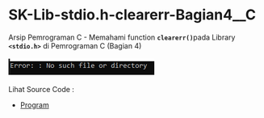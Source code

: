 # SK-Lib-stdio.h-clearerr-Bagian4__C
Arsip Pemrograman C - Memahami function <code><b>clearerr()</b></code>pada Library <code><b>&lt;stdio.h></b></code> di Pemrograman C (Bagian 4)<br><br>
<img src="https://github.com/RizkyKhapidsyah/SK-Lib-stdio.h-clearerr-Bagian4__C/blob/master/SK-Lib-stdio.h-clearerr-Bagian4__C/x64/result/001.PNG"><br><br>
Lihat Source Code : <br>
- <a href="https://github.com/RizkyKhapidsyah/SK-Lib-stdio.h-clearerr-Bagian4__C/blob/master/SK-Lib-stdio.h-clearerr-Bagian4__C/Source.c">Program</a>
